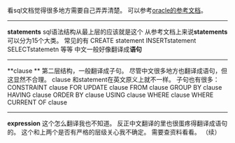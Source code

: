 [0]:https://docs.oracle.com/javadb/10.8.3.0/ref/
看sql文档觉得很多地方需要自己弄弄清楚。
可以参考[oracle的参考文档][0]。
***
**statements**
sql语法结构从最上层的应该就是这个
从参考文档上来说**statements**可以分为15个大类。
常见的有
CREATE statement
INSERTstatement
SELECTstatemetn
等等
中文一般好像翻译成**语句**
***
**clause **
第二层结构，一般翻译成子句。
尽管中文很多地方也翻译成语句，但这显然不合理。
clause 和statement在英文原义上就不一样。
子句也有很多：
CONSTRAINT clause
FOR UPDATE clause
FROM clause
GROUP BY clause
HAVING clause
ORDER BY clause
USING clause
WHERE clause
WHERE CURRENT OF clause
***
**expression**
这个怎么翻译我也不知道。
反正中文翻译的里也很蛋疼得翻译成语句的。
这个和上两个是否有严格的层级关心我不确定。
需要查资料看看。
（续）